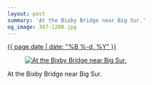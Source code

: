```yaml
---
layout: post
summary: 'At the Bixby Bridge near Big Sur.'
og_image: 347-1280.jpg
---
```


<div class="post">
 <time>
  <a href="/347">
   {{ page.date | date: "%B %-d, %Y" }}
  </a>
 </time>
 <a href="/347">
  <figure data-taken="7/21/2014">
   <img alt="At the Bixby Bridge near Big Sur." sizes="(min-width: 700px) 50vw, calc(100vw - 2rem)" src="{{ site.assets_url }}/347-640.jpg" srcset="{{ site.assets_url }}/347-1280.jpg 1280w, {{ site.assets_url }}/347-960.jpg 960w, {{ site.assets_url }}/347-640.jpg 640w, {{ site.assets_url }}/347-320.jpg 320w"/>
  </figure>
 </a>
 <span>
  At the Bixby Bridge near Big Sur.
 </span>
</div>
